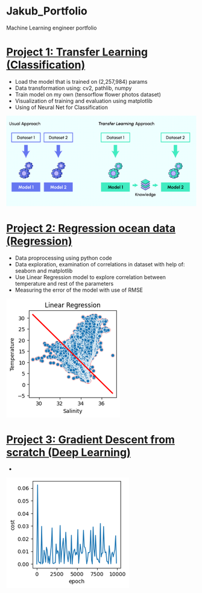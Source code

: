 # Jakub_Portfolio
Machine Learning engineer portfolio

# [Project 1: Transfer Learning (Classification)](https://github.com/JakubTabor/Transfer_Learning_Deep_Learning/blob/main/Transfer_Learning.ipynb)
* Load the model that is trained on (2,257,984) params
* Data transformation using: cv2, pathlib, numpy
* Train model on my own (tensorflow flower photos dataset)
* Visualization of training and evaluation using matplotlib
* Using of Neural Net for Classification

![](https://github.com/JakubTabor/Jakub_Portfolio/blob/main/images/image.png)


# [Project 2: Regression ocean data (Regression)](https://github.com/JakubTabor/Regression/blob/main/Regression_oceans.ipynb)
* Data proprocessing using python code
* Data exploration, examination of correlations in dataset with help of: seaborn and matplotlib
* Use Linear Regression model to explore correlation between temperature and rest of the parameters
* Measuring the error of the model with use of RMSE

![](https://github.com/JakubTabor/Jakub_Portfolio/blob/main/images/Regression.png)


# [Project 3: Gradient Descent from scratch (Deep Learning)](https://github.com/JakubTabor/Gradient_Descent_Neural_Network_2/blob/main/Gradient_Descent_Batch_and_Stochastic.ipynb)
*

![](https://github.com/JakubTabor/Jakub_Portfolio/blob/main/images/gradient_descent.png)
